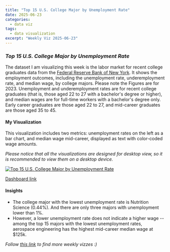 ```yaml
---
title: "Top 15 U.S. College Major by Unemployment Rate"
date: 2025-06-23
categories:
  - data viz
tags:
  - data visualization
excerpt: "Weekly Viz 2025-06-23"
---
```


### *Top 15 U.S. College Major by Unemployment Rate*

The dataset I am visualizing this week is the labor market for recent college graduates data from the [Federal Reserve Bank of New York](https://www.newyorkfed.org/research/college-labor-market#--:explore:outcomes-by-major). It shows the employment outcomes, including the unemployment rate, underemployment rate, and median wage, by college majors. Please note the Figures are for 2023. Unemployment and underemployment rates are for recent college graduates (that is, those aged 22 to 27 with a bachelor's degree or higher), and median wages are for full-time workers with a bachelor's degree only. Early career graduates are those aged 22 to 27, and mid-career graduates are those aged 35 to 45.   

#### My Visualization

This visualization includes two metrics: unemployment rates on the left as a bar chart, and median wage mid-career, displayed as text with color-coded wage amounts.  

*Please notice that all the visualizations are designed for desktop view, so it is recommended to view them on a desktop device.*  

<div class='tableauPlaceholder' id='viz1750741784222' style='position: relative'>
  <noscript><a href='#'>
    <img alt='Top 15 U.S. College Major by Unemployment Rate ' src='https:&#47;&#47;public.tableau.com&#47;static&#47;images&#47;20&#47;20250623Top15U_S_CollegeMajorbyUnemploymentRate&#47;Top15U_S_CollegeMajorbyUnemploymentRate&#47;1_rss.png' style='border: none' />
  </a></noscript>
  <object class='tableauViz'  style='display:none;'>
    <param name='host_url' value='https%3A%2F%2Fpublic.tableau.com%2F' />
    <param name='embed_code_version' value='3' /> 
    <param name='site_root' value='' />
    <param name='name' value='20250623Top15U_S_CollegeMajorbyUnemploymentRate&#47;Top15U_S_CollegeMajorbyUnemploymentRate' />
    <param name='tabs' value='no' />
    <param name='toolbar' value='yes' />
    <param name='static_image' value='https:&#47;&#47;public.tableau.com&#47;static&#47;images&#47;20&#47;20250623Top15U_S_CollegeMajorbyUnemploymentRate&#47;Top15U_S_CollegeMajorbyUnemploymentRate&#47;1.png' />
    <param name='animate_transition' value='yes' />
    <param name='display_static_image' value='yes' />
    <param name='display_spinner' value='yes' />
    <param name='display_overlay' value='yes' />
    <param name='display_count' value='yes' />
    <param name='language' value='en-US' />
    <param name='filter' value='publish=yes' />
  </object></div>       
  <script type='text/javascript'>        
    var divElement = document.getElementById('viz1750741784222');       
    var vizElement = divElement.getElementsByTagName('object')[0];    
    if ( divElement.offsetWidth > 800 ) { vizElement.style.width='800px';vizElement.style.height='627px';} else if ( divElement.offsetWidth > 500 ) { vizElement.style.width='800px';vizElement.style.height='627px';} else { vizElement.style.width='100%';vizElement.style.height='877px';}      
    var scriptElement = document.createElement('script');         
    scriptElement.src = 'https://public.tableau.com/javascripts/api/viz_v1.js';   
    vizElement.parentNode.insertBefore(scriptElement, vizElement);          
  </script>


[Dashboard link](https://public.tableau.com/views/20250623Top15U_S_CollegeMajorbyUnemploymentRate/Top15U_S_CollegeMajorbyUnemploymentRate?:language=en-US&publish=yes&:sid=&:redirect=auth&:display_count=n&:origin=viz_share_link)

#### Insights
* The college major with the lowest unemployment rate is Nutrition Science (0.44%). And there are only three majors with unemployment lower than 1%.
* However, a lower unemployment rate does not indicate a higher wage -- among the top 15 majors with the lowest unemployment rates, aerospace engineering has the highest mid-career median wage at $125k.  

*Follow [this link](https://yudong-94.github.io/personal-website/project/WeeklyViz2025/) to find more weekly vizzes :)*
